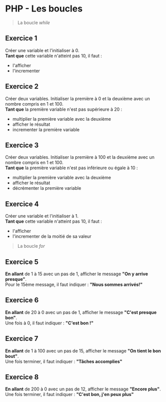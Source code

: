 # PHP - Les boucles

> La boucle *while*

## Exercice 1
Créer une variable et l'initialiser à 0.  
**Tant que** cette variable n'atteint pas 10, il faut :
- l'afficher
- l'incrementer

## Exercice 2
Créer deux variables. Initialiser la première à 0 et la deuxième avec un nombre compris en 1 et 100.  
**Tant que** la première variable n'est pas supérieure à 20 :
- multiplier la première variable avec la deuxième
- afficher le résultat
- incrementer la première variable

## Exercice 3
Créer deux variables. Initialiser la première à 100 et la deuxième avec un nombre compris en 1 et 100.  
**Tant que** la première variable n'est pas inférieure ou égale à 10 :
- multiplier la première variable avec la deuxième
- afficher le résultat
- décrémenter la première variable

## Exercice 4
Créer une variable et l'initialiser à 1.  
**Tant que** cette variable n'atteint pas 10, il faut :
- l'afficher
- l'incrementer de la moitié de sa valeur

> La boucle *for*

## Exercice 5
**En allant** de 1 à 15 avec un pas de 1, afficher le message **"On y arrive presque"**.  
Pour le 15ème message, il faut indiquer : **"Nous sommes arrivés!"**

## Exercice 6
**En allant** de 20 à 0 avec un pas de 1, afficher le message **"C'est presque bon"**.  
Une fois à 0, il faut indiquer : **"C'est bon !"**

## Exercice 7
**En allant** de 1 à 100 avec un pas de 15, afficher le message **"On tient le bon bout"**.  
Une fois terminer, il faut indiquer : **"Tâches accomplies"**

## Exercice 8
**En allant** de 200 à 0 avec un pas de 12, afficher le message **"Encore plus"**.  
Une fois terminer, il faut indiquer : **"C'est bon, j'en peux plus"**